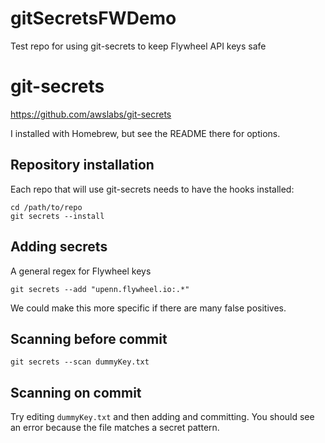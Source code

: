 # gitSecretsFWDemo

Test repo for using git-secrets to keep Flywheel API keys safe


# git-secrets

https://github.com/awslabs/git-secrets

I installed with Homebrew, but see the README there for options.


## Repository installation

Each repo that will use git-secrets needs to have the hooks installed:

```
cd /path/to/repo
git secrets --install
```

## Adding secrets

A general regex for Flywheel keys

```
git secrets --add "upenn.flywheel.io:.*"
```

We could make this more specific if there are many false positives.


## Scanning before commit

```
git secrets --scan dummyKey.txt 
```

## Scanning on commit

Try editing `dummyKey.txt` and then adding and committing. You should see an 
error because the file  matches a secret pattern.


